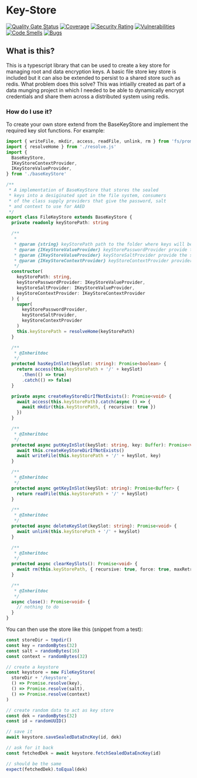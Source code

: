 # Key-Store
[![Quality Gate Status](https://sonarcloud.io/api/project_badges/measure?project=bryopsida_key-store&metric=alert_status)](https://sonarcloud.io/summary/new_code?id=bryopsida_key-store) [![Coverage](https://sonarcloud.io/api/project_badges/measure?project=bryopsida_key-store&metric=coverage)](https://sonarcloud.io/summary/new_code?id=bryopsida_key-store) [![Security Rating](https://sonarcloud.io/api/project_badges/measure?project=bryopsida_key-store&metric=security_rating)](https://sonarcloud.io/summary/new_code?id=bryopsida_key-store) [![Vulnerabilities](https://sonarcloud.io/api/project_badges/measure?project=bryopsida_key-store&metric=vulnerabilities)](https://sonarcloud.io/summary/new_code?id=bryopsida_key-store) [![Code Smells](https://sonarcloud.io/api/project_badges/measure?project=bryopsida_key-store&metric=code_smells)](https://sonarcloud.io/summary/new_code?id=bryopsida_key-store) [![Bugs](https://sonarcloud.io/api/project_badges/measure?project=bryopsida_key-store&metric=bugs)](https://sonarcloud.io/summary/new_code?id=bryopsida_key-store)

## What is this?

This is a typescript library that can be used to create a key store for managing root and data encryption keys. A basic file store key store is included but it can also be extended to persist to a shared store such as redis.
What problem does this solve? This was intiailly created as part of a data munging project in which I needed to be able to dynamically encrypt credentials and share them across a distributed system using redis.

### How do I use it?

To create your own store extend from the BaseKeyStore and implement the required key slot functions. For example:


``` typescript
import { writeFile, mkdir, access, readFile, unlink, rm } from 'fs/promises'
import { resolveHome } from './resolve.js'
import {
  BaseKeyStore,
  IKeyStoreContextProvider,
  IKeyStoreValueProvider,
} from './baseKeyStore'

/**
 * A implementation of BaseKeyStore that stores the sealed
 * keys into a desiginated spot in the file system, consumers
 * of the class supply providers that give the password, salt
 * and context to use for AAED
 */
export class FileKeyStore extends BaseKeyStore {
  private readonly keyStorePath: string

  /**
   *
   * @param {string} keyStorePath path to the folder where keys will be saved
   * @param {IKeyStoreValueProvider} keyStorePasswordProvider provide the password used to seal keys
   * @param {IKeyStoreValueProvider} keyStoreSaltProvider provide the salt used to seal keys
   * @param {IKeyStoreContextProvider} keyStoreContextProvider provider that will give the appropriate context based on key id
   */
  constructor(
    keyStorePath: string,
    keyStorePasswordProvider: IKeyStoreValueProvider,
    keyStoreSaltProvider: IKeyStoreValueProvider,
    keyStoreContextProvider: IKeyStoreContextProvider
  ) {
    super(
      keyStorePasswordProvider,
      keyStoreSaltProvider,
      keyStoreContextProvider
    )
    this.keyStorePath = resolveHome(keyStorePath)
  }

  /**
   * @Inheritdoc
   */
  protected hasKeyInSlot(keySlot: string): Promise<boolean> {
    return access(this.keyStorePath + '/' + keySlot)
      .then(() => true)
      .catch(() => false)
  }

  private async createKeyStoreDirIfNotExists(): Promise<void> {
    await access(this.keyStorePath).catch(async () => {
      await mkdir(this.keyStorePath, { recursive: true })
    })
  }

  /**
   * @Inheritdoc
   */
  protected async putKeyInSlot(keySlot: string, key: Buffer): Promise<void> {
    await this.createKeyStoreDirIfNotExists()
    await writeFile(this.keyStorePath + '/' + keySlot, key)
  }

  /**
   * @Inheritdoc
   */
  protected async getKeyInSlot(keySlot: string): Promise<Buffer> {
    return readFile(this.keyStorePath + '/' + keySlot)
  }

  /**
   * @Inheritdoc
   */
  protected async deleteKeySlot(keySlot: string): Promise<void> {
    await unlink(this.keyStorePath + '/' + keySlot)
  }

  /**
   * @Inheritdoc
   */
  protected async clearKeySlots(): Promise<void> {
    await rm(this.keyStorePath, { recursive: true, force: true, maxRetries: 3 })
  }

  /**
   * @Inheritdoc
   */
  async close(): Promise<void> {
    // nothing to do
  }
}
```

You can then use the store like this (snippet from a test):
``` typescript
const storeDir = tmpdir()
const key = randomBytes(32)
const salt = randomBytes(16)
const context = randomBytes(32)

// create a keystore
const keystore = new FileKeyStore(
  storeDir + '/keystore',
  () => Promise.resolve(key),
  () => Promise.resolve(salt),
  () => Promise.resolve(context)
)

// create random data to act as key store
const dek = randomBytes(32)
const id = randomUUID()

// save it
await keystore.saveSealedDataEncKey(id, dek)

// ask for it back
const fetchedDek = await keystore.fetchSealedDataEncKey(id)

// should be the same
expect(fetchedDek).toEqual(dek)

```